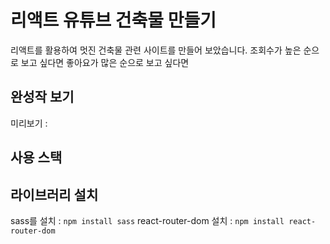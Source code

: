 # 리액트 유튜브 건축물 만들기 

리액트를 활용하여 멋진 건축물 관련 사이트를 만들어 보았습니다.
조회수가 높은 순으로 보고 싶다면
좋아요가 많은 순으로 보고 싶다면

## 완성작 보기
미리보기 :

## 사용 스택 

## 라이브러리 설치
sass를 설치 : `npm install sass`
react-router-dom 설치 : `npm install react-router-dom`
